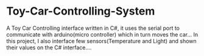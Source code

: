 # Toy-Car-Controlling-System

A Toy Car Controlling interface written in C#, it uses the serial port to communicate with arduino(micro controller) which in turn moves the car...
In this project, I also interface few sensors(Temperature and Light) and shown their values on the C# interface....
